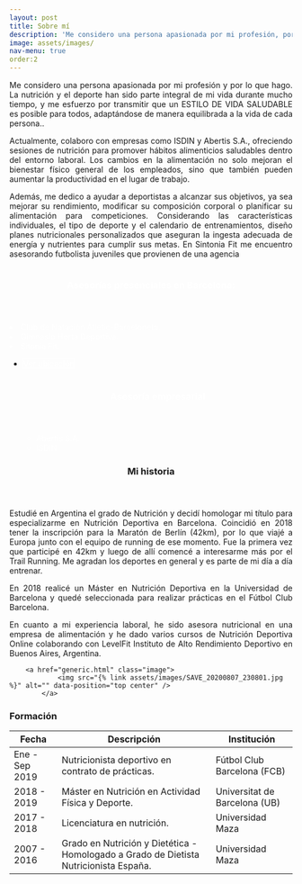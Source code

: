 ```yaml
---
layout: post
title: Sobre mí 
description: 'Me considero una persona apasionada por mi profesión, por lo que hago. La nutrición y el deporte forman parte de mi vida desde hace mucho tiempo...'
image: assets/images/
nav-menu: true
order:2
---
```


<p align="justify">Me considero una persona apasionada por mi profesión y por lo que hago. La nutrición y el deporte han sido parte integral de mi vida durante mucho tiempo, y me esfuerzo por transmitir que un ESTILO DE VIDA SALUDABLE es posible para todos, adaptándose de manera equilibrada a la vida de cada persona..<p/>

<p align="justify">Actualmente, colaboro con empresas como ISDIN y Abertis S.A., ofreciendo sesiones de nutrición para promover hábitos alimenticios saludables dentro del entorno laboral. Los cambios en la alimentación no solo mejoran el bienestar físico general de los empleados, sino que también pueden aumentar la productividad en el lugar de trabajo.<p/>

<p align="justify">Además, me dedico a ayudar a deportistas a alcanzar sus objetivos, ya sea mejorar su rendimiento, modificar su composición corporal o planificar su alimentación para competiciones. Considerando las características individuales, el tipo de deporte y el calendario de entrenamientos, diseño planes nutricionales personalizados que aseguran la ingesta adecuada de energía y nutrientes para cumplir sus metas. En Sintonia Fit me encuentro asesorando futbolista juveniles que provienen de una agencia <p/>
<p>

<!-- Two -->
<section id="two" class="spotlights">
	<section>
		<a href="generic.html" class="image">
			<img src="{% link assets/images/Foto cv.jpeg %}" alt="" data-position="center center" />
		</a>
		<div class="content">
			<div class="inner">
				<header class="major">
					<h3 style="color: white;">Asesorías presenciales en Barcelona:</h3>
				</header>
				<p>
				<li style="color: white;">Club de Natación Àtletic-Barceloneta.</li>
    				<li style="color: white;">Gimnasio Horta Deportiva.</li>
    				<li style="color: white;">Sitonia Fit.</li>
				<ul class="actions">
					<li><a href="Servicios.html#mapas" class="button" style="color: white; border: 1px solid white;margin-top: 20px">Ver ubicación</a></li>
 			<!-- Nueva sección -->
                <header class="major" style="color: white; margin-top: 40px;">
                    <h3 style="color: white;">Asesoría empresarial</h3>
                </header>
                <ul style="color: white;">
                    <li>Abertis S.A.</li>
                    <li>ISDIN</li>
        	</ul>
		</ul>
	
  <section>
<section>

<!-- Texto de la historia -->
<section class="text-and-image">
    <div class="text-content">
        <header class="major">
            <h3>Mi historia</h3>
        </header>
        <p align="justify">Estudié en Argentina el grado de Nutrición y decidí homologar mi título para especializarme en Nutrición Deportiva en Barcelona. Coincidió en 2018 tener la inscripción para la Maratón de Berlín (42km), por lo que viajé a Europa junto con el equipo de running de ese momento. Fue la primera vez que participé en 42km y luego de allí comencé a interesarme más por el Trail Running. Me agradan los deportes en general y es parte de mi día a día entrenar.</p>  
        <p align="justify">En 2018 realicé un Máster en Nutrición Deportiva en la Universidad de Barcelona y quedé seleccionada para realizar prácticas en el Fútbol Club Barcelona.</p>
        <p align="justify">En cuanto a mi experiencia laboral, he sido asesora nutricional en una empresa de alimentación y he dado varios cursos de Nutrición Deportiva Online colaborando con LevelFit Instituto de Alto Rendimiento Deportivo en Buenos Aires, Argentina.</p>
    </div>

		<a href="generic.html" class="image">
				<img src="{% link assets/images/SAVE_20200807_230801.jpg %}" alt="" data-position="top center" />
			</a>
		
</section>

<!-- Formación -->
<h3>Formación</h3>
<div class="table-wrapper">
	<table>
		<thead>
			<tr>
				<th>Fecha</th>
				<th>Descripción</th>
				<th>Institución</th>
			</tr>
		</thead>
		<tbody>
			<tr>
				<td>Ene - Sep 2019</td>
				<td>Nutricionista deportivo en contrato de prácticas.</td>
				<td>Fútbol Club Barcelona (FCB)</td>
			</tr>
			<tr>
				<td>2018 - 2019</td>
				<td>Máster en Nutrición en Actividad Física y Deporte.</td>
				<td>Universitat de Barcelona (UB)</td>
			</tr>
			<tr>
				<td>2017 - 2018</td>
				<td>Licenciatura en nutrición.</td>
				<td>Universidad Maza</td>
			</tr>
			<tr>
				<td>2007 - 2016</td>
				<td>Grado en Nutrición y Dietética - Homologado a Grado de Dietista Nutricionista España.</td>
				<td>Universidad Maza</td> 
			</tr>
		</tbody>
		<tfoot>
			<tr>
				<td colspan="3"></td>
			</tr>
		</tfoot>
	</table>
</div>

